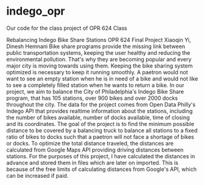 # indego_opr
Our code for the class project of OPR 624 Class

Rebalancing Indego Bike Share Stations
OPR 624 Final Project
Xiaoqin Yi, Dinesh Hemnani
Bike share programs provide the missing link between public transportation systems, keeping the user healthy and reducing the environmental pollution. That's why they are becoming popular and every major city is moving towards using them.
Keeping the bike sharing system optimized is necessary to keep it running smoothly. A paetron would not want to see an empty station when he is in need of a bike and would not like to see a completely filled station when he wants to return a bike.
In our project, we aim to balance the City of Philadelphia's Indego Bike Share program, that has 105 stations, over 900 bikes and over 2000 docks throughout the city. The data for the project comes from Open Data Philly's Indego API that provides realtime information about the stations, including the number of bikes available, number of docks available, time of closing and its coordinates.
The goal of the project is to find the minimum possible distance to be covered by a balancing truck to balance all stations to a fixed ratio of bikes to docks such that a paetron will not face a shortage of bikes or docks. To optimize the total distance traveled, the distances are calculated from Google Maps API providing driving distances between stations.
For the purposes of this project, I have calculated the distances in advance and stored them in files which are later on imported. This is because of the free limits of calculating distances from Google's API, which can be increased if paid.
